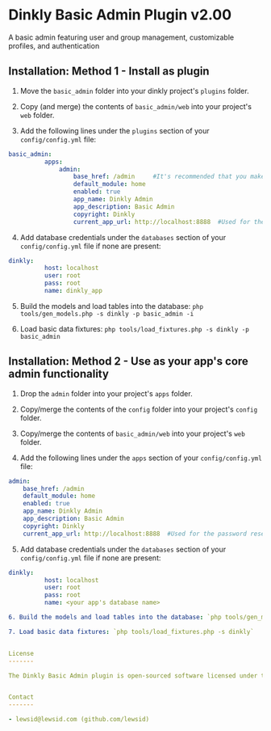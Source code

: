 Dinkly Basic Admin Plugin v2.00
===============================

A basic admin featuring user and group management, customizable profiles, and authentication


Installation: Method 1 - Install as plugin
------------------------------------------

  1. Move the `basic_admin` folder into your dinkly project's `plugins` folder.

  2. Copy (and merge) the contents of `basic_admin/web` into your project's `web` folder.

  3. Add the following lines under the `plugins` section of your `config/config.yml` file:

  ```yaml
  basic_admin:
            apps:
                admin:
                    base_href: /admin     #It's recommended that you make this the same as your primary admin app
                    default_module: home
                    enabled: true
                    app_name: Dinkly Admin
                    app_description: Basic Admin
                    copyright: Dinkly
                    current_app_url: http://localhost:8888  #Used for the password reset emails
  ```

  4. Add database credentials under the `databases` section of your `config/config.yml` file if none are present:

  ```yaml
  dinkly:
            host: localhost
            user: root
            pass: root
            name: dinkly_app
  ```

  5. Build the models and load tables into the database: `php tools/gen_models.php -s dinkly -p basic_admin -i`

  6. Load basic data fixtures: `php tools/load_fixtures.php -s dinkly -p basic_admin`


Installation: Method 2 - Use as your app's core admin functionality
-------------------------------------------------------------------

  1. Drop the `admin` folder into your project's `apps` folder.

  2. Copy/merge the contents of the `config` folder into your project's `config` folder.

  3. Copy/merge the contents of `basic_admin/web` into your project's `web` folder.

  4. Add the following lines under the `apps` section of your `config/config.yml` file:

  ```yaml
  admin:
      base_href: /admin
      default_module: home
      enabled: true
      app_name: Dinkly Admin
      app_description: Basic Admin
      copyright: Dinkly
      current_app_url: http://localhost:8888  #Used for the password reset emails
  ```

  5. Add database credentials under the `databases` section of your `config/config.yml` file if none are present:

  ```yaml
  dinkly:
            host: localhost
            user: root
            pass: root
            name: <your app's database name>

  6. Build the models and load tables into the database: `php tools/gen_models.php -s dinkly -i`

  7. Load basic data fixtures: `php tools/load_fixtures.php -s dinkly`


License
-------

The Dinkly Basic Admin plugin is open-sourced software licensed under the MIT License.


Contact
-------

  - lewsid@lewsid.com (github.com/lewsid)